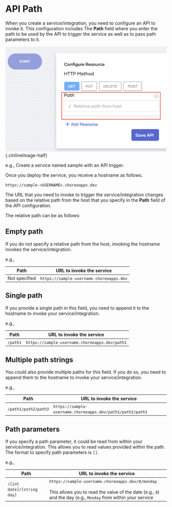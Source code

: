 # API Path

When you create a service/integration, you need to configure an API to invoke it. This configuration includes The **Path** field where you enter the path to be used by the API to trigger the service as well as to pass path parameters to it.

![Path field](../assets/img/references/path/path-field.png){.cInlineImage-half}

e.g., Create a service named sample with an API trigger.

Once you deploy the service, you receive a hostname as follows.

```
https://sample-<USERNAME>.choreoapps.dev
```

The URL that you need to invoke to trigger the service/integration changes based on the relative path from the host that you specify in the **Path** field of the API configuration.

The relative path can be as follows:

## Empty path

If you do not specify a relative path from the host, invoking the hostname invokes the service/integration.

e.g.,

| **Path**      | **URL to invoke the service**            |
|---------------|------------------------------------------|
| Not specified | `https://sample-username.choreoapps.dev` |

## Single path

If you provide a single path in this field, you need to append it to the hostname to invoke your service/integration.

e.g.,

| **Path**  | **URL to invoke the service**                  |
|-----------|------------------------------------------------|
| `/path1`  | `https://sample-username.choreoapps.dev/path1` |

## Multiple path strings

You could also provide multiple paths for this field. If you do so, you need to append them to the hostname to invoke your service/integration.

e.g.,

| **Path**             | **URL to invoke the service**                              |
|----------------------|------------------------------------------------------------|
| `/path1/path2/path3` | `https://sample-username.choreoapps.dev/path1/path2/path3` |

## Path parameters

If you specify a path parameter, it could be read from within your service/integration. This allows you to read values provided within the path. The format to specify path parameters is `[]`.

e.g.,

| **Path**                   | **URL to invoke the service**                                                           |
|----------------------------|-----------------------------------------------------------------------------------------|
| `/[int date]/[string day]` | `https://sample-username.choreoapps.dev/8/monday` <br/><br/> This allows you to read the value of the date (e.g., `8`) and the day (e.g., `Monday` from within your service |